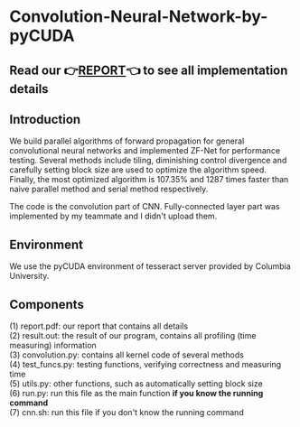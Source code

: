 # Convolution-Neural-Network-by-pyCUDA
## Read our :point_right:[REPORT](https://github.com/WenqiJiang/Convolution-Neural-Network-by-pyCUDA/blob/master/report.pdf):point_left: to see all implementation details 
## Introduction
We build parallel algorithms of forward propagation for general convolutional neural networks and implemented ZF-Net for performance testing. Several methods include tiling, diminishing control divergence and carefully setting block size are used to optimize the algorithm speed. Finally, the most optimized algorithm is 107.35% and 1287 times faster than naive parallel method and serial method respectively.

The code is the convolution part of CNN. Fully-connected layer part was implemented by my teammate and I didn't upload them.
## Environment
We use the pyCUDA environment of tesseract server provided by Columbia University.
## Components
(1) report.pdf: our report that contains all details  
(2) result.out: the result of our program, contains all profiling (time measuring) information  
(3) convolution.py: contains all kernel code of several methods  
(4) test_funcs.py: testing functions, verifying correctness and measuring time  
(5) utils.py: other functions, such as automatically setting block size  
(6) run.py: run this file as the main function **if you know the running command**  
(7) cnn.sh: run this file if you don't know the running command  
